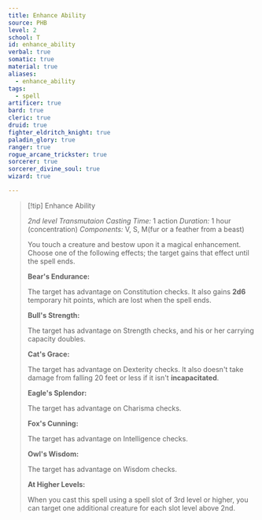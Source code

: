 ```yaml
---
title: Enhance Ability
source: PHB
level: 2
school: T
id: enhance_ability
verbal: true
somatic: true
material: true
aliases:
  - enhance_ability
tags:
  - spell
artificer: true
bard: true
cleric: true
druid: true
fighter_eldritch_knight: true
paladin_glory: true
ranger: true
rogue_arcane_trickster: true
sorcerer: true
sorcerer_divine_soul: true
wizard: true

---
```

>[!tip] Enhance Ability
>
> *2nd level Transmutaion*
> *Casting Time:* 1 action
> *Duration:* 1 hour (concentration)
> *Components:* V, S, M(fur or a feather from a beast)
>
>You touch a creature and bestow upon it a magical enhancement. Choose one of the following effects; the target gains that effect until the spell ends.
>
>**Bear's Endurance:**
>
>The target has advantage on Constitution checks. It also gains **2d6** temporary hit points, which are lost when the spell ends.
>
>**Bull's Strength:**
>
>The target has advantage on Strength checks, and his or her carrying capacity doubles.
>
>**Cat's Grace:**
>
>The target has advantage on Dexterity checks. It also doesn't take damage from falling 20 feet or less if it isn't **incapacitated**.
>
>**Eagle's Splendor:**
>
>The target has advantage on Charisma checks.
>
>**Fox's Cunning:**
>
>The target has advantage on Intelligence checks.
>
>**Owl's Wisdom:**
>
>The target has advantage on Wisdom checks.
>
>**At Higher Levels:**
>
>When you cast this spell using a spell slot of 3rd level or higher, you can target one additional creature for each slot level above 2nd.
>

